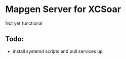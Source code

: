 Mapgen Server for XCSoar
========================

Not yet functional

Todo:
-----
 * install systemd scripts and pull services up
